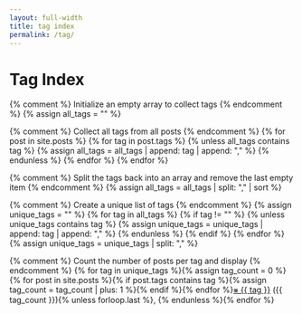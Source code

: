 ```yaml
---
layout: full-width
title: tag index
permalink: /tag/
---
```


# Tag Index

{% comment %}
Initialize an empty array to collect tags
{% endcomment %}
{% assign all_tags = "" %}

{% comment %}
Collect all tags from all posts
{% endcomment %}
{% for post in site.posts %}
  {% for tag in post.tags %}
    {% unless all_tags contains tag %}
      {% assign all_tags = all_tags | append: tag | append: "," %}
    {% endunless %}
  {% endfor %}
{% endfor %}

{% comment %}
Split the tags back into an array and remove the last empty item
{% endcomment %}
{% assign all_tags = all_tags | split: "," | sort %}

{% comment %}
Create a unique list of tags
{% endcomment %}
{% assign unique_tags = "" %}
{% for tag in all_tags %}
  {% if tag != "" %}
    {% unless unique_tags contains tag %}
      {% assign unique_tags = unique_tags | append: tag | append: "," %}
    {% endunless %}
  {% endif %}
{% endfor %}
{% assign unique_tags = unique_tags | split: "," %}

{% comment %}
Count the number of posts per tag and display
{% endcomment %}
{% for tag in unique_tags %}{% assign tag_count = 0 %}{% for post in site.posts %}{% if post.tags contains tag %}{% assign tag_count = tag_count | plus: 1 %}{% endif %}{% endfor %}<a href="/tag-{{ tag | slugify }}">⨳ {{ tag }}</a>&nbsp;({{ tag_count }}){% unless forloop.last %}, {% endunless %}{% endfor %}
